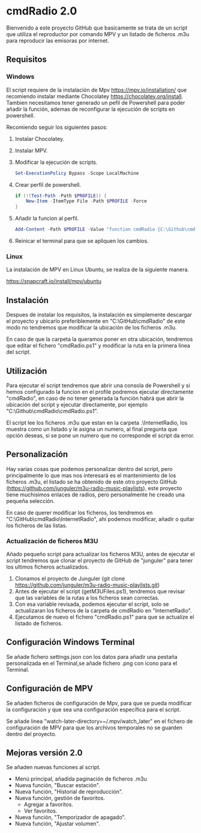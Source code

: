 # cmdRadio 2.0

Bienvenido a este proyecto GitHub que basícamente se trata de un script que utiliza el reproductor por comando MPV y un listado de ficheros .m3u para reproducir las emisoras por internet.

## Requisitos

### Windows

El script requiere de la instalación de Mpv <https://mpv.io/installation/> que recomiendo instalar mediante Chocolatey <https://chocolatey.org/install>. Tambien necesitamos tener generado un pefil de Powershell para poder añadir la función, ademas de reconfigurar la ejecución de scripts en powershell.

Recomiendo seguir los siguientes pasos:

1. Instalar Chocolatey.
2. Instalar MPV.
3. Modificar la ejecución de scripts.

    ```Powershell
    Set-ExecutionPolicy Bypass -Scope LocalMachine
    ```

4. Crear perfil de powershell.

    ```powershell
    if (!(Test-Path -Path $PROFILE)) {
        New-Item -ItemType File -Path $PROFILE -Force
    }
    ```

5. Añadir la funcion al perfil.

    ```powershell
    Add-Content -Path $PROFILE -Value "function cmdRadio {C:\Github\cmdRadio\cmdRadio.ps1}"
    ```

6. Reinicar el terminal para que se apliquen los cambios.

### Linux

La instalación de MPV en Linux Ubuntu, se realiza de la siguiente manera.

<https://snapcraft.io/install/mpv/ubuntu>

## Instalación

Despues de instalar los requisitos, la instalación es simplemente descargar el proyecto y ubicarlo preferiblemente en "C:\GitHub\cmdRadio" de este modo no tendremos que modificar la ubicación de los ficheros .m3u.

En caso de que la carpeta la queramos poner en otra ubicación, tendremos que editar el fichero "cmdRadio.ps1" y modificar la ruta en la primera linea del script.

## Utilización

Para ejecutar el script tendremos que abrir una consola de Powershell y si hemos configurado la funcion en el profile podremos ejecutar directamente "cmdRadio", en caso de no tener generada la función habrá que abrir la ubicación del script y ejecutar directamente, por ejemplo "C:\Github\cmdRadio\cmdRadio.ps1".

El script lee los ficheros .m3u que estan en la carpeta .\InternetRadio, los muestra como un listado y le asigna un numero, al final pregunta que opción deseas, si se pone un numero que no corresponde el script da error.

## Personalización

Hay varias cosas que podemos personalizar dentro del script, pero principalmente lo que mas nos interesará es el mantenimiento de los ficheros .m3u, el listado se ha obtenido de este otro proyecto GitHub (<https://github.com/junguler/m3u-radio-music-playlists>), este proyecto tiene muchisimos enlaces de radios, pero personalmente he creado una pequeña selección.

En caso de querer modificar los ficheros, los tendremos en "C:\GitHub\cmdRadio\InternetRadio", ahí podemos modificar, añadir o quitar los ficheros de las listas.

### Actualización de ficheros M3U

Añado pequeño script para actualizar los ficheros M3U, antes de ejecutar el script tendremos que clonar el proyecto de GitHub de "junguler" para tener los ultimos ficheros actualizados.

1. Clonamos el proyecto de Junguler (git clone <https://github.com/junguler/m3u-radio-music-playlists.git>)
2. Antes de ejecutar el script (getM3UFiles.ps1), tendremos que revisar que las variables de la rutas a los ficheros sean correctas.
3. Con esa variable revisada, podemos ejecutar el script, solo se actualizaran los ficheros de la carpeta de cmdRadio en "InternetRadio".
4. Ejecutamos de nuevo el fichero "cmdRadio.ps1" para que se actualize el listado de ficheros.

## Configuración Windows Terminal

Se añade fichero settings.json con los datos para añadir una pestaña personalizada en el Terminal,se añade fichero .png con icono para el Terminal.

## Configuración de MPV

Se añaden ficheros de configuración de Mpv, para que se pueda modificar la configuración y que sea una configuración específica para el script.

Se añade linea "watch-later-directory=~/.mpv/watch_later" en el fichero de configuración de MPV para que los archivos temporales no se guarden dentro del proyecto.

## Mejoras versión 2.0

Se añaden nuevas funciones al script.

- Menú principal, añadida paginación de ficheros .m3u
- Nueva función, "Buscar estación".
- Nueva función, "Historial de reproducción".
- Nueva función, gestión de favoritos.
  - Agregar a favoritos.
  - Ver favoritos.
- Nueva función, "Temporizador de apagado".
- Nueva función, "Ajustar volumen".
